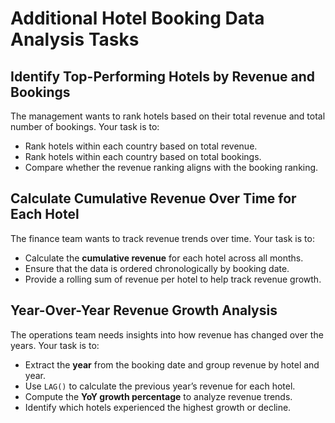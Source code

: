 # Additional Hotel Booking Data Analysis Tasks

## Identify Top-Performing Hotels by Revenue and Bookings  

The management wants to rank hotels based on their total revenue and total number of bookings. Your task is to:  

- Rank hotels within each country based on total revenue.  
- Rank hotels within each country based on total bookings.  
- Compare whether the revenue ranking aligns with the booking ranking.

## Calculate Cumulative Revenue Over Time for Each Hotel  

The finance team wants to track revenue trends over time. Your task is to:

- Calculate the **cumulative revenue** for each hotel across all months.  
- Ensure that the data is ordered chronologically by booking date.  
- Provide a rolling sum of revenue per hotel to help track revenue growth.

## Year-Over-Year Revenue Growth Analysis  

The operations team needs insights into how revenue has changed over the years. Your task is to:  
- Extract the **year** from the booking date and group revenue by hotel and year.  
- Use `LAG()` to calculate the previous year’s revenue for each hotel.  
- Compute the **YoY growth percentage** to analyze revenue trends.  
- Identify which hotels experienced the highest growth or decline.